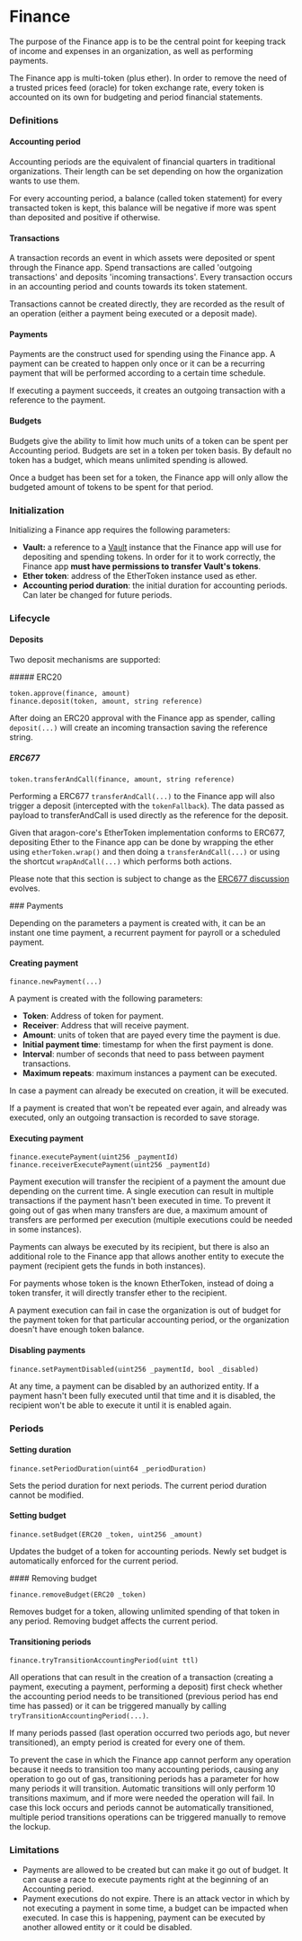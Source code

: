 # Finance

The purpose of the Finance app is to be the central point for keeping track of income and expenses in an organization, as well as performing payments.

The Finance app is multi-token (plus ether). In order to remove the need of a trusted prices feed (oracle) for token exchange rate, every token is accounted on its own for budgeting and period financial statements.

### Definitions

#### Accounting period

Accounting periods are the equivalent of financial quarters in traditional organizations. Their length can be set depending on how the organization wants to use them.

For every accounting period, a balance (called token statement) for every transacted token is kept, this balance will be negative if more was spent than deposited and positive if otherwise.

#### Transactions

A transaction records an event in which assets were deposited or spent through the Finance app. Spend transactions are called 'outgoing transactions' and deposits 'incoming transactions'. Every transaction occurs in an accounting period and counts towards its token statement.

Transactions cannot be created directly, they are recorded as the result of an operation (either a payment being executed or a deposit made).

#### Payments

Payments are the construct used for spending using the Finance app. A payment can be created to happen only once or it can be a recurring payment that will be performed according to a certain time schedule.

If executing a payment succeeds, it creates an outgoing transaction with a reference to the payment.

#### Budgets

Budgets give the ability to limit how much units of a token can be spent per Accounting period. Budgets are set in a token per token basis. By default no token has a budget, which means unlimited spending is allowed.

Once a budget has been set for a token, the Finance app will only allow the budgeted amount of tokens to be spent for that period.

### Initialization

Initializing a Finance app requires the following parameters:

- **Vault:** a reference to a [Vault](./vault) instance that the Finance app will use for depositing and spending tokens. In order for it to work correctly, the Finance app **must have permissions to transfer Vault's tokens**.
- **Ether token**: address of the EtherToken instance used as ether.
- **Accounting period duration**: the initial duration for accounting periods. Can later be changed for future periods.

### Lifecycle

#### Deposits

Two deposit mechanisms are supported:

##### ERC20
```
token.approve(finance, amount)
finance.deposit(token, amount, string reference)
```

After doing an ERC20 approval with the Finance app as spender, calling `deposit(...)` will create an incoming transaction saving the reference string.

##### ERC677
```
token.transferAndCall(finance, amount, string reference)
```

Performing a ERC677 `transferAndCall(...)` to the Finance app will also trigger a deposit (intercepted with the `tokenFallback`). The data passed as payload to transferAndCall is used directly as the reference for the deposit.

Given that aragon-core's EtherToken implementation conforms to ERC677, depositing Ether to the Finance app can be done by wrapping the ether using `etherToken.wrap()` and then doing a `transferAndCall(...)` or using the shortcut `wrapAndCall(...)` which performs both actions.

Please note that this section is subject to change as the [ERC677 discussion](https://github.com/ethereum/EIPs/issues/677) evolves.

### Payments

Depending on the parameters a payment is created with, it can be an instant one time payment, a recurrent payment for payroll or a scheduled payment.

#### Creating payment
```
finance.newPayment(...)
```

A payment is created with the following parameters:

- **Token**: Address of token for payment.
- **Receiver**: Address that will receive payment.
- **Amount**: units of token that are payed every time the payment is due.
- **Initial payment time**: timestamp for when the first payment is done.
- **Interval**: number of seconds that need to pass between payment transactions.
- **Maximum repeats**: maximum instances a payment can be executed.

In case a payment can already be executed on creation, it will be executed.

If a payment is created that won't be repeated ever again, and already was executed, only an outgoing transaction is recorded to save storage.

#### Executing payment
```
finance.executePayment(uint256 _paymentId)
finance.receiverExecutePayment(uint256 _paymentId)
```

Payment execution will transfer the recipient of a payment the amount due depending on the current time. A single execution can result in multiple transactions if the payment hasn't been executed in time. To prevent it going out of gas when many transfers are due, a maximum amount of transfers are performed per execution (multiple executions could be needed in some instances).

Payments can always be executed by its recipient, but there is also an additional role to the Finance app that allows another entity to execute the payment (recipient gets the funds in both instances).

For payments whose token is the known EtherToken, instead of doing a token transfer, it will directly transfer ether to the recipient.

A payment execution can fail in case the organization is out of budget for the payment token for that particular accounting period, or the organization doesn't have enough token balance.

#### Disabling payments
```
finance.setPaymentDisabled(uint256 _paymentId, bool _disabled)
```

At any time, a payment can be disabled by an authorized entity. If a payment hasn't been fully executed until that time and it is disabled, the recipient won't be able to execute it until it is enabled again.

### Periods

#### Setting duration
```
finance.setPeriodDuration(uint64 _periodDuration)
```

Sets the period duration for next periods. The current period duration cannot be modified.

#### Setting budget
```
finance.setBudget(ERC20 _token, uint256 _amount)
```

Updates the budget of a token for accounting periods. Newly set budget is automatically enforced for the current period.

#### Removing budget
```
finance.removeBudget(ERC20 _token)
```

Removes budget for a token, allowing unlimited spending of that token in any period. Removing budget affects the current period.

#### Transitioning periods
```
finance.tryTransitionAccountingPeriod(uint ttl)
```

All operations that can result in the creation of a transaction (creating a payment, executing a payment, performing a deposit) first check whether the accounting period needs to be transitioned (previous period has end time has passed) or it can be triggered manually by calling `tryTransitionAccountingPeriod(...)`.

If many periods passed (last operation occurred two periods ago, but never transitioned), an empty period is created for every one of them.

To prevent the case in which the Finance app cannot perform any operation because it needs to transition too many accounting periods, causing any operation to go out of gas, transitioning periods has a parameter for how many periods it will transition. Automatic transitions will only perform 10 transitions maximum, and if more were needed the operation will fail. In case this lock occurs and periods cannot be automatically transitioned, multiple period transitions operations can be triggered manually to remove the lockup.


### Limitations

- Payments are allowed to be created but can make it go out of budget. It can cause a race to execute payments right at the beginning of an Accounting period.
- Payment executions do not expire. There is an attack vector in which by not executing a payment in some time, a budget can be impacted when executed. In case this is happening, payment can be executed by another allowed entity or it could be disabled.
